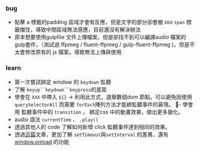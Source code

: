 ### bug
- 點擊 a 標籤的padding 區域才會有反應，但是文字的部分卻會被 `kbd` `span` 標籤擋住，導致中間區域無法感應，目前還沒有解決辦法
- 原本想要使用gulpfile 文件上傳檔案，但是卻找不到可以編譯audio 檔案的gulp套件，（測試過 ffpmeg / fluent-ffpmeg / gulp-fluent-ffpmeg )，但是不太會修改原有的 js 檔案，導致無法上傳與使用

### learn
- 第一次嘗試綁定 window 的 `keydown` 監聽
- 了解 `keyup``keydown``keypress`的差距
- 學會在 `XXX` 中帶入 `${}` -> 利用此方式，選舉數個dom 節點，可以避免因使用 `querySelectorAll` 而需要 `forEach`陣列方法才能綁監聽事件的窘境。
- 學會用 監聽事件中的 `transition` ， 綁定css 中的動畫效果，做出更多變化。
- audio 語法 `currentTime` 、 `.play()` 
- 透過其他人的 code 了解如何新增 click 監聽事件達到相同的效果。
- 透過[這篇](https://kuro.tw/posts/2019/02/23/%E8%AB%87%E8%AB%87-JavaScript-%E7%9A%84-setTimeout-%E8%88%87-setInterval/)文章，更加了解 `setTimeout`與`setInterval` 的差異，還有 [window.onload](https://www.itread01.com/p/1315697.html) 的功能